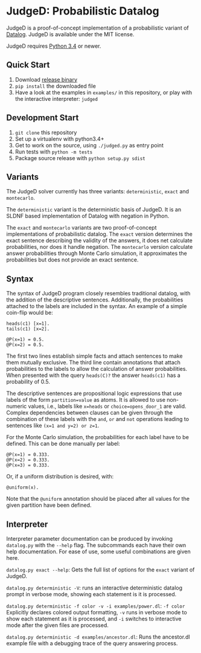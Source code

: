 JudgeD: Probabilistic Datalog
=============================

JudgeD is a proof-of-concept implementation of a probabilistic variant of
[Datalog](https://en.wikipedia.org/wiki/Datalog). JudgeD is available under the
MIT license.

JudgeD requires [Python 3.4](https://www.python.org/) or newer.


Quick Start
-----------

  1. Download [release binary](https://github.com/utdb/judged/releases)
  2. `pip install` the downloaded file
  3. Have a look at the examples in `examples/` in this repository, or play
     with the interactive interpreter: `judged`


Development Start
-----------------

  1. `git clone` this repository
  2. Set up a virtualenv with python3.4+
  3. Get to work on the source, using `./judged.py` as entry point
  4. Run tests with `python -m tests`
  5. Package source release with `python setup.py sdist`


Variants
--------

The JudgeD solver currently has three variants: `deterministic`, `exact` and
`montecarlo`.

The `deterministic` variant is the deterministic basis of JudgeD. It is an SLDNF
based implementation of Datalog with negation in Python.

The `exact` and `montecarlo` variants are two proof-of-concept implementations
of probabilistic datalog. The `exact` version determines the exact sentence
describing the validity of the answers, it does net calculate probabilities, nor
does it handle negation. The `montecarlo` version calculate answer probabilities
through Monte Carlo simulation, it approximates the probabilities but does not
provide an exact sentence.


Syntax
------

The syntax of JudgeD program closely resembles traditional datalog, with the
addition of the descriptive sentences. Additionally, the probabilities attached
to the labels are included in the syntax. An example of a simple coin-flip
would be:

    heads(c1) [x=1].
    tails(c1) [x=2].

    @P(x=1) = 0.5.
    @P(x=2) = 0.5.

The first two lines establish simple facts and attach sentences to make them
mutually exclusive. The third line contain annotations that attach
probabilities to the labels to allow the calculation of answer probabilities.
When presented with the query `heads(C)?` the answer `heads(c1)` has a
probability of 0.5.

The descriptive sentences are propositional logic expressions that use labels
of the form `partition=value` as atoms. It is allowed to use non-numeric
values, i.e., labels like `x=heads` or `choice=opens_door_1` are valid. Complex
dependencies between clauses can be given through the combination of these
labels with the `and`, `or` and `not` operations leading to sentences like
`(x=1 and y=2) or z=1`.

For the Monte Carlo simulation, the probabilities for each label have to be
defined. This can be done manually per label:

    @P(x=1) = 0.333.
    @P(x=2) = 0.333.
    @P(x=3) = 0.333.

Or, if a uniform distribution is desired, with:

    @uniform(x).

Note that the `@uniform` annotation should be placed after all values for the
given partition have been defined.


Interpreter
-----------

Interpreter parameter documentation can be produced by invoking `datalog.py`
with the `--help` flag. The subcommands each have their own help documentation.
For ease of use, some useful combinations are given here.

`datalog.py exact --help`: Gets the full list of options for the `exact` variant
of JudgeD.

`datalog.py deterministic -V`: runs an interactive deterministic datalog prompt
in verbose mode, showing each statement is it is processed.

`datalog.py deterministic -f color -v -i examples/power.dl`: `-f color`
Explicitly declares colored output formatting, `-v` runs in verbose mode to show
each statement as it is processed, and `-i` switches to interactive mode after
the given files are processed.

`datalog.py deterministic -d examples/ancestor.dl`: Runs the ancestor.dl example
file with a debugging trace of the query answering process.
